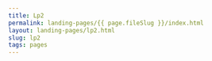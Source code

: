 ```yaml
---
title: Lp2
permalink: landing-pages/{{ page.fileSlug }}/index.html
layout: landing-pages/lp2.html
slug: lp2
tags: pages
---
```



